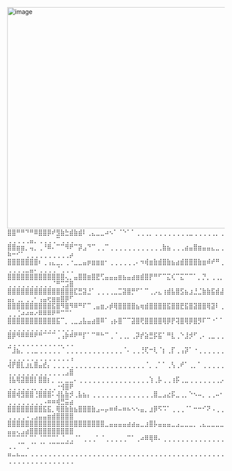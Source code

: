 <img width="1024" height="512" alt="image" src="https://github.com/user-attachments/assets/67a5bf66-fed8-41e4-86e2-eae9a7ffae9c" />
⣿⣿⠛⠛⠙⠛⠿⣿⣿⡿⠞⣻⣷⣓⣾⣷⣾⠇⢀⣄⣀⣀⠴⠢⠁⠈⠑⠁⠁⢀⢀⢀⡀⢀⢀⢀⢀⢀⢀⢀⢀⣀⢀⢀⢀⢀⢀⡀⢀⢀⢀⢀⢀⢀⣤⡀⢀⢀⢀⢀⠉⢀⢀⢀
⣿⣿⣶⣶⡀⢤⡀⢀⠘⠿⠄⠉⠉⠻⠟⠉⡽⣠⠙⠉⢀⢀⠉⢀⢀⢀⢀⢀⢀⢀⢀⢀⢀⢀⢀⣷⣦⢀⢀⢀⣴⣤⣿⣶⣤⣤⣄⣀⢀⠷⠒⠊⠁⢀⢀⢀⢀⢀⢀⢀⢀⢀⢀⡴
⣿⣿⣿⣿⣿⣿⣿⠆⢀⢠⣄⣀⡀⢀⠐⣀⣀⣤⡶⣶⣶⣶⠂⢀⢀⢀⢀⢀⢀⠄⠲⢾⣶⣷⣾⣿⣷⣦⣴⣾⣿⣿⣿⣷⣶⠾⠞⠛⢀⢀⢀⢀⢀⣀⣤⠄⢀⢀⢀⢀⠈⢀⢀⢀
⣿⣿⣿⣿⣿⣿⣿⣿⣿⣿⣿⣿⣿⢄⡀⣤⣿⣿⣶⣿⣟⢋⣤⣤⣤⣶⣦⣤⣴⣶⣾⣿⡟⠛⠋⠉⣍⢎⠉⣍⠉⠉⠁⡀⡙⡀⢀⢀⡀⢀⢀⢀⢀⢀⢀⢀⢀⢀⢀⠈⠛⢉⣩⣿
⣿⣿⣿⣿⣿⣿⣿⣿⣿⣿⣿⣿⣿⣿⣿⣏⣛⣽⣘⠁⢀⢀⢀⢀⣀⣉⣽⣿⡛⠋⠁⠉⢀⡠⣄⢰⣾⣧⣿⣫⣦⣰⣘⣈⣷⣷⣯⣾⣼⣤⡄⢀⡀⢀⢀⠂⢠⣤⢖⣶⣶⣿⡿⠋
⣿⣿⣿⣿⣿⣿⣿⣿⣿⣿⣯⣿⠻⣿⠻⠿⠛⠏⠉⢀⣤⣶⡠⡾⢿⣿⣿⣿⣿⣦⢶⣾⣿⣿⣿⣿⣯⣿⣿⣟⣯⣿⣽⣿⣿⢿⣽⠇⢀⢀⢀⢈⠴⠴⠶⠔⠿⠿⠿⠟⠛⠉⠉⠁
⣿⣿⣿⣿⣿⣿⣿⣿⣿⣿⣿⣯⠉⡀⢀⣀⣠⣧⣤⣴⣿⠿⠁⢠⡦⣿⠉⠉⣽⣿⢟⣿⣿⣿⣿⢿⡿⡟⢽⣿⢿⡿⣿⡻⠏⠉⠐⠁⠁⢀⢀⢀⢀⢀⢀⢀⢀⢀⢀⢀⢀⢀⢀⢀
⣿⡿⠻⠿⠿⠿⠟⠛⠉⠉⠉⢀⢠⡷⠾⠟⠛⡏⠁⠉⠛⠓⠉⢀⠈⢀⢀⡀⢀⡽⡞⣵⣛⡯⣯⠁⠛⣇⢀⠑⣸⡺⠋⢀⠄⢀⣀⢀⢀⢀⢀⢀⢀⢀⢀⢀⢀⢀⢀⢀⢀⡀⢀⢀
⠉⣸⣦⡀⢀⢀⣀⢀⢀⢀⢀⢀⠈⢀⢀⢀⢀⢀⢀⢀⢀⢀⢀⢀⢀⢀⠈⠄⢀⢀⢘⢏⠒⢇⠈⡆⢀⡏⢀⢠⡽⠁⠐⢀⢀⢀⢀⢀⢀⢀⢀⢀⢀⢀⢀⢀⢀⢀⢀⢀⢀⢀⢀⢠
⢼⡟⣿⣇⣰⣆⣿⣤⣞⡄⢀⢀⢀⢀⢀⢀⢀⢀⢀⢀⢀⢀⢀⢀⢀⢀⢀⢀⢀⢀⢀⠈⡀⢀⠁⠁⢀⢣⢀⠞⠁⢀⡀⠁⢀⢀⢀⢀⢀⢀⢀⢀⢀⢀⢀⢀⢀⢀⢀⢀⢀⢀⣠⣿
⢸⣧⢿⣽⣿⣿⡇⣿⣿⡆⡀⢀⡀⣀⣀⠄⢀⢀⢀⢀⢀⢀⢀⢀⢀⢀⢀⢀⢀⢀⢀⢀⢱⢀⡧⢀⢀⢰⡯⢀⣀⢀⢀⢀⢀⢀⢀⢀⡠⢀⢀⢀⢀⢀⢀⡀⢀⢀⢀⢀⠐⢺⣿⠟
⣿⣿⢾⣻⣿⣿⢘⣿⣿⣿⠅⢼⣧⣷⡺⢀⣧⣦⡄⢀⢀⢀⢀⢀⢀⢀⢀⢀⢀⢀⢀⢀⢀⣿⣀⣠⣔⡯⣀⢀⡀⠑⠢⠤⡀⢀⢀⠤⠂⢀⢀⢀⢀⢀⢀⢀⢀⠠⠶⠶⢾⣛⣭⣴
⣿⣿⣿⣿⣿⣿⣿⣿⣯⣯⡀⢿⣿⣷⣷⣦⣿⣿⣿⣷⣠⠤⡤⠶⠾⠤⠶⠦⠢⠢⣤⡀⣰⡿⠫⠩⠁⢀⢀⢀⠈⠁⠒⠒⠊⠝⠠⢀⢀⢀⢀⢀⢀⠠⢀⣠⣤⣤⣶⣾⣿⣿⣿⣿
⣿⣿⣿⣿⣿⣿⣿⣿⣿⣿⣿⣿⣿⣿⣿⣿⣿⣿⣿⣿⣿⣿⣀⣤⣤⣤⣤⣴⣴⣤⣀⣰⣿⡧⣤⣤⣤⣀⣠⣀⣀⣀⡀⢀⣄⣀⣀⣀⣀⣤⣤⢄⣠⣴⣿⣿⣿⣿⣿⣿⣿⣿⣿⣿
⠉⠉⠉⠉⠁⠉⠁⠈⠉⠉⠉⠁⠈⢀⢀⠈⠁⢀⢀⢀⠁⠈⢀⢀⢀⢀⢀⠉⠁⢀⠴⠿⢿⠿⠄⢀⢀⢀⢀⢀⢀⢀⢀⢀⢀⢀⢀⢀⢀⢀⢀⠈⠉⢀⠈⠁⠈⠁⠈⠉⠉⠉⠉⠉
⣤⣀⣄⣀⡀⢀⢀⢀⢀⢀⢀⢀⢀⢀⢀⢀⢀⢀⢀⢀⢀⢀⢀⢀⢀⢀⢀⢀⢀⢀⢀⢀⢀⢀⢀⢀⢀⢀⢀⢀⢀⢀⢀⢀⢀⢀⢀⢀⢀⢀⢀⢀⢀⢀⢀⢀⢀⢀⢀⢀⢀⢀⢀⢀

